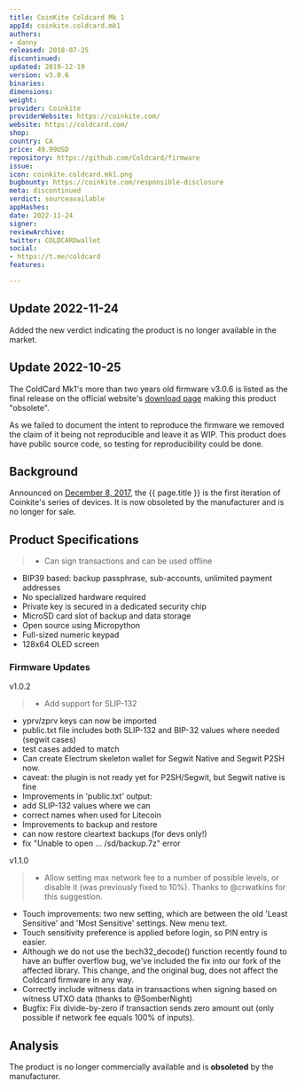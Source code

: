 ```yaml
---
title: CoinKite Coldcard Mk 1
appId: coinkite.coldcard.mk1
authors:
- danny
released: 2018-07-25
discontinued: 
updated: 2019-12-19
version: v3.0.6
binaries: 
dimensions: 
weight: 
provider: Coinkite
providerWebsite: https://coinkite.com/
website: https://coldcard.com/
shop: 
country: CA
price: 49.99USD
repository: https://github.com/Coldcard/firmware
issue: 
icon: coinkite.coldcard.mk1.png
bugbounty: https://coinkite.com/responsible-disclosure
meta: discontinued
verdict: sourceavailable
appHashes: 
date: 2022-11-24
signer: 
reviewArchive: 
twitter: COLDCARDwallet
social:
- https://t.me/coldcard
features: 

---
```


## Update 2022-11-24

Added the new verdict indicating the product is no longer available in the market.

## Update 2022-10-25

The ColdCard Mk1's more than two years old firmware v3.0.6 is listed as the
final release on the official website's
[download page](https://coldcard.com/downloads/) making this product "obsolete".

As we failed to document the intent to reproduce the firmware we removed the
claim of it being not reproducible and leave it as WIP. This product does have
public source code, so testing for reproducibility could be done.

## Background

Announced on [December 8, 2017](https://blog.coinkite.com/coldcard-annoucement/), the {{ page.title }} is the first iteration of Coinkite's series of devices. It is now obsoleted by the manufacturer and is no longer for sale. 

## Product Specifications

> - Can sign transactions and can be used offline
- BIP39 based: backup passphrase, sub-accounts, unlimited payment addresses
- No specialized hardware required
- Private key is secured in a dedicated security chip
- MicroSD card slot of backup and data storage
- Open source using Micropython
- Full-sized numeric keypad
- 128x64 OLED screen

### Firmware Updates

v1.0.2

> - Add support for SLIP-132
- yprv/zprv keys can now be imported
- public.txt file includes both SLIP-132 and BIP-32 values where needed (segwit cases)
- test cases added to match
- Can create Electrum skeleton wallet for Segwit Native and Segwit P2SH now.
- caveat: the plugin is not ready yet for P2SH/Segwit, but Segwit native is fine
- Improvements in 'public.txt' output:
- add SLIP-132 values where we can
- correct names when used for Litecoin
- Improvements to backup and restore
- can now restore cleartext backups (for devs only!)
- fix "Unable to open ... /sd/backup.7z" error

v1.1.0

> - Allow setting max network fee to a number of possible levels, or disable it (was previously fixed to 10%). Thanks to @crwatkins for this suggestion.
- Touch improvements: two new setting, which are between the old 'Least Sensitive' and 'Most Sensitive' settings. New menu text.
- Touch sensitivity preference is applied before login, so PIN entry is easier.
- Although we do not use the bech32_decode() function recently found to have an buffer overflow bug, we've included the fix into our fork of the affected library. This change, and the original bug, does not affect the Coldcard firmware in any way.
- Correctly include witness data in transactions when signing based on witness UTXO data (thanks to @SomberNight)
- Bugfix: Fix divide-by-zero if transaction sends zero amount out (only possible if network fee equals 100% of inputs).

## Analysis 

The product is no longer commercially available and is **obsoleted** by the manufacturer.